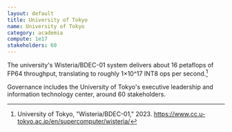 ```yaml
---
layout: default
title: University of Tokyo
name: University of Tokyo
category: academia
compute: 1e17
stakeholders: 60
---
```


The university's Wisteria/BDEC-01 system delivers about 16 petaflops
of FP64 throughput, translating to roughly 1×10^17 INT8 ops per
second.[^1]

Governance includes the University of Tokyo's executive leadership and
information technology center, around 60 stakeholders.

[^1]: University of Tokyo, "Wisteria/BDEC-01," 2023.
<https://www.cc.u-tokyo.ac.jp/en/supercomputer/wisteria/>
